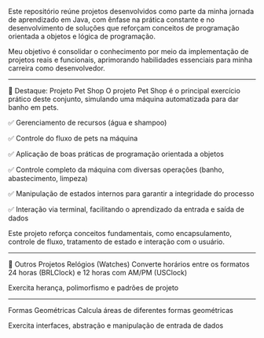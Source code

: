 Este repositório reúne projetos desenvolvidos como parte da minha jornada de aprendizado em Java, com ênfase na prática constante e no desenvolvimento de soluções que reforçam conceitos de programação orientada a objetos e lógica de programação.

Meu objetivo é consolidar o conhecimento por meio da implementação de projetos reais e funcionais, aprimorando habilidades essenciais para minha carreira como desenvolvedor.

---

🎯 Destaque: Projeto Pet Shop
O projeto Pet Shop é o principal exercício prático deste conjunto, simulando uma máquina automatizada para dar banho em pets.

✅ Gerenciamento de recursos (água e shampoo)

✅ Controle do fluxo de pets na máquina

✅ Aplicação de boas práticas de programação orientada a objetos

✅ Controle completo da máquina com diversas operações (banho, abastecimento, limpeza)

✅ Manipulação de estados internos para garantir a integridade do processo

✅ Interação via terminal, facilitando o aprendizado da entrada e saída de dados

Este projeto reforça conceitos fundamentais, como encapsulamento, controle de fluxo, tratamento de estado e interação com o usuário.

---

🧩 Outros Projetos
Relógios (Watches)
Converte horários entre os formatos 24 horas (BRLClock) e 12 horas com AM/PM (USClock)

Exercita herança, polimorfismo e padrões de projeto

---

Formas Geométricas
Calcula áreas de diferentes formas geométricas

Exercita interfaces, abstração e manipulação de entrada de dados

